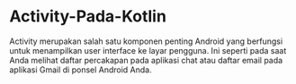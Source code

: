 # Activity-Pada-Kotlin
Activity  merupakan salah satu komponen penting Android yang berfungsi untuk menampilkan user interface ke layar pengguna. Ini seperti pada saat Anda melihat daftar percakapan pada aplikasi chat atau daftar email pada aplikasi Gmail di ponsel Android Anda.
